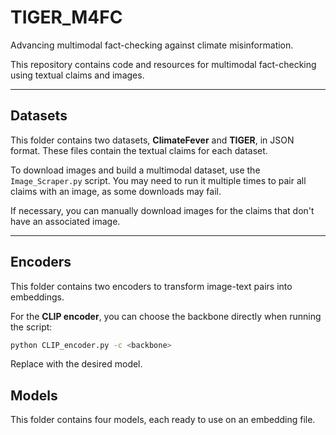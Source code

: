 # TIGER_M4FC

Advancing multimodal fact-checking against climate misinformation.

This repository contains code and resources for multimodal fact-checking using textual claims and images.

---

## Datasets

This folder contains two datasets, **ClimateFever** and **TIGER**, in JSON format. These files contain the textual claims for each dataset.  

To download images and build a multimodal dataset, use the `Image_Scraper.py` script. You may need to run it multiple times to pair all claims with an image, as some downloads may fail.  

If necessary, you can manually download images for the claims that don't have an associated image.

---

## Encoders

This folder contains two encoders to transform image-text pairs into embeddings.  

For the **CLIP encoder**, you can choose the backbone directly when running the script:  

```bash
python CLIP_encoder.py -c <backbone>
````
Replace <backbone> with the desired model.

## Models

This folder contains four models, each ready to use on an embedding file.
